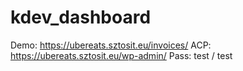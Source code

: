 # kdev_dashboard
Demo: https://ubereats.sztosit.eu/invoices/
ACP: https://ubereats.sztosit.eu/wp-admin/
Pass: test / test
